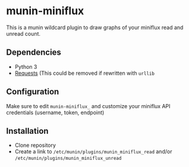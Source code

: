 # munin-miniflux

This is a munin wildcard plugin to draw graphs of your miniflux read and unread count.

## Dependencies
- Python 3
- [Requests](http://docs.python-requests.org/) (This could be removed if rewritten with `urllib`

## Configuration
Make sure to edit `munin-miniflux_` and customize your miniflux API credentials (username, token, endpoint)

## Installation
- Clone repository
- Create a link to `/etc/munin/plugins/munin_miniflux_read` and/or `/etc/munin/plugins/munin_miniflux_unread`